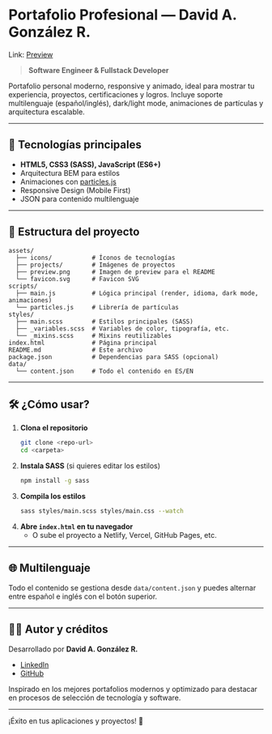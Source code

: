 # Portafolio Profesional — David A. González R.

Link: [Preview](https://dagr.work)

> **Software Engineer & Fullstack Developer**

Portafolio personal moderno, responsive y animado, ideal para mostrar tu experiencia, proyectos, certificaciones y logros. Incluye soporte multilenguaje (español/inglés), dark/light mode, animaciones de partículas y arquitectura escalable.

---

## 🚀 Tecnologías principales

- **HTML5, CSS3 (SASS), JavaScript (ES6+)**
- Arquitectura BEM para estilos
- Animaciones con [particles.js](https://vincentgarreau.com/particles.js/)
- Responsive Design (Mobile First)
- JSON para contenido multilenguaje

---

## 📁 Estructura del proyecto

```
assets/
  ├── icons/           # Íconos de tecnologías
  ├── projects/        # Imágenes de proyectos
  ├── preview.png      # Imagen de preview para el README
  └── favicon.svg      # Favicon SVG
scripts/
  ├── main.js          # Lógica principal (render, idioma, dark mode, animaciones)
  └── particles.js     # Librería de partículas
styles/
  ├── main.scss        # Estilos principales (SASS)
  ├── _variables.scss  # Variables de color, tipografía, etc.
  └── _mixins.scss     # Mixins reutilizables
index.html             # Página principal
README.md              # Este archivo
package.json           # Dependencias para SASS (opcional)
data/
  └── content.json     # Todo el contenido en ES/EN
```

---

## 🛠️ ¿Cómo usar?

1. **Clona el repositorio**
   ```bash
   git clone <repo-url>
   cd <carpeta>
   ```
2. **Instala SASS** (si quieres editar los estilos)
   ```bash
   npm install -g sass
   ```
3. **Compila los estilos**
   ```bash
   sass styles/main.scss styles/main.css --watch
   ```
4. **Abre `index.html` en tu navegador**
   - O sube el proyecto a Netlify, Vercel, GitHub Pages, etc.

---

## 🌐 Multilenguaje

Todo el contenido se gestiona desde `data/content.json` y puedes alternar entre español e inglés con el botón superior.

---

## 👨‍💻 Autor y créditos

Desarrollado por **David A. González R.**

- [LinkedIn](https://www.linkedin.com/in/davidagr/)
- [GitHub](https://github.com/davidagr)

Inspirado en los mejores portafolios modernos y optimizado para destacar en procesos de selección de tecnología y software.

---

¡Éxito en tus aplicaciones y proyectos! 🚀 